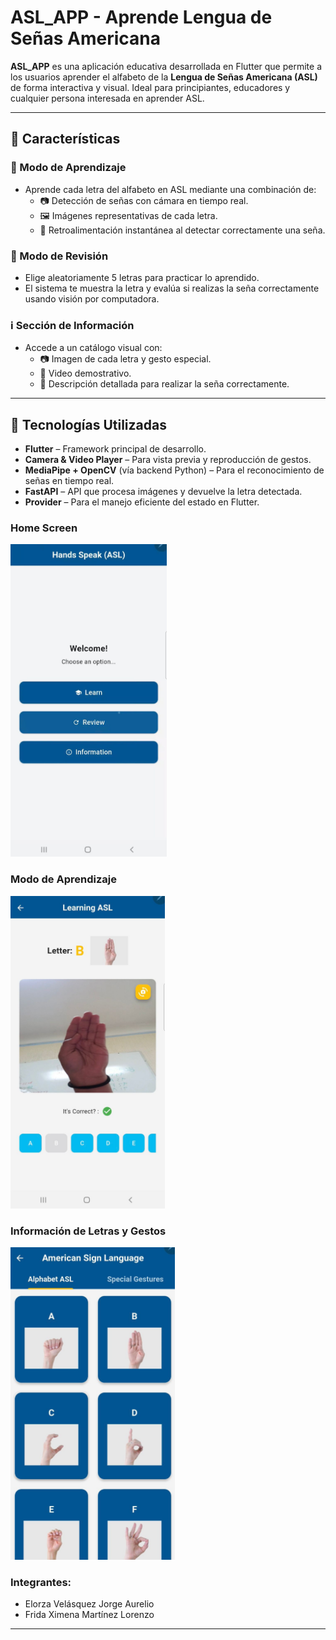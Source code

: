# ASL_APP - Aprende Lengua de Señas Americana

**ASL_APP** es una aplicación educativa desarrollada en Flutter que permite a los usuarios aprender el alfabeto de la **Lengua de Señas Americana (ASL)** de forma interactiva y visual. Ideal para principiantes, educadores y cualquier persona interesada en aprender ASL.

---

## 📱 Características

### 🧠 Modo de Aprendizaje
- Aprende cada letra del alfabeto en ASL mediante una combinación de:
  - 📷 Detección de señas con cámara en tiempo real.
  - 🖼 Imágenes representativas de cada letra.
  - 🔄 Retroalimentación instantánea al detectar correctamente una seña.

### 📝 Modo de Revisión
- Elige aleatoriamente 5 letras para practicar lo aprendido.
- El sistema te muestra la letra y evalúa si realizas la seña correctamente usando visión por computadora.

### ℹ️ Sección de Información
- Accede a un catálogo visual con:
  - 📷 Imagen de cada letra y gesto especial.
  - 🎥 Video demostrativo.
  - 📝 Descripción detallada para realizar la seña correctamente.

---

## 🔧 Tecnologías Utilizadas

- **Flutter** – Framework principal de desarrollo.
- **Camera & Video Player** – Para vista previa y reproducción de gestos.
- **MediaPipe + OpenCV** (vía backend Python) – Para el reconocimiento de señas en tiempo real.
- **FastAPI** – API que procesa imágenes y devuelve la letra detectada.
- **Provider** – Para el manejo eficiente del estado en Flutter.

<h3>Home Screen</h3>
<img src="assetsREADME/images/HomeScreen.jpeg" alt="Modo Aprendizaje" height="500"/>

<h3>Modo de Aprendizaje</h3>
<img src="assetsREADME/images/LearnScreen.jpeg" alt="Modo Revisión" height="500"/>

<h3>Información de Letras y Gestos</h3>
<img src="assetsREADME/images/InformationScreen.jpeg" alt="Detalle Letra" height="500"/>

### Integrantes:
- Elorza Velásquez Jorge Aurelio
- Frida Ximena Martínez Lorenzo



---
